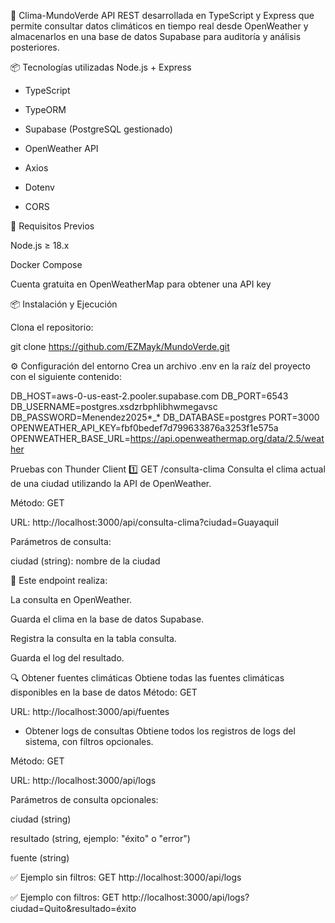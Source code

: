🌱 Clima-MundoVerde
API REST desarrollada en TypeScript y Express que permite consultar datos climáticos en tiempo real desde OpenWeather y almacenarlos en una base de datos Supabase para auditoría y análisis posteriores.

📦 Tecnologías utilizadas
Node.js + Express

* TypeScript

* TypeORM

* Supabase (PostgreSQL gestionado)

* OpenWeather API

* Axios

* Dotenv

* CORS


🔧 Requisitos Previos

Node.js ≥ 18.x

Docker Compose

Cuenta gratuita en OpenWeatherMap para obtener una API key

📦 Instalación y Ejecución

Clona el repositorio:

git clone https://github.com/EZMayk/MundoVerde.git

⚙️ Configuración del entorno
Crea un archivo .env en la raíz del proyecto con el siguiente contenido:

DB_HOST=aws-0-us-east-2.pooler.supabase.com
DB_PORT=6543
DB_USERNAME=postgres.xsdzrbphlibhwmegavsc
DB_PASSWORD=Menendez2025*_*
DB_DATABASE=postgres
PORT=3000
OPENWEATHER_API_KEY=fbf0bedef7d799633876a3253f1e575a
OPENWEATHER_BASE_URL=https://api.openweathermap.org/data/2.5/weather

 Pruebas con Thunder Client
1️⃣ GET /consulta-clima
Consulta el clima actual de una ciudad utilizando la API de OpenWeather.

Método: GET

URL: http://localhost:3000/api/consulta-clima?ciudad=Guayaquil

Parámetros de consulta:

ciudad (string): nombre de la ciudad

📌 Este endpoint realiza:

La consulta en OpenWeather.

Guarda el clima en la base de datos Supabase.

Registra la consulta en la tabla consulta.

Guarda el log del resultado.


🔍 Obtener fuentes climáticas
Obtiene todas las fuentes climáticas disponibles en la base de datos
Método: GET

URL: http://localhost:3000/api/fuentes



* Obtener logs de consultas
Obtiene todos los registros de logs del sistema, con filtros opcionales.

Método: GET

URL: http://localhost:3000/api/logs

Parámetros de consulta opcionales:

ciudad (string)

resultado (string, ejemplo: "éxito" o "error")

fuente (string)

✅ Ejemplo sin filtros:
GET http://localhost:3000/api/logs


✅ Ejemplo con filtros:
GET http://localhost:3000/api/logs?ciudad=Quito&resultado=éxito
